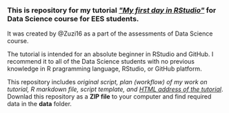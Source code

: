 ### This is repository for my tutorial _["My first day in RStudio"](https://eddatascienceees.github.io/tutorial-Zuzi16/my_tutorial.html)_ for Data Science course for EES students.
It was created by @Zuzi16 as a part of the assessments of Data Science course. 

The tutorial is intended for an absolute beginner in RStudio and GitHub. I recommend it to all of the Data Science students with no previous knowledge in R pragramming language, RStudio, or GitHub platform. 

This repository includes _original script, plan (workflow) of my work on tutorial, R markdown file, script template, and [HTML address of the tutorial](https://eddatascienceees.github.io/tutorial-Zuzi16/my_tutorial.html)_. Downlad this repository as a __ZIP file__ to your computer and find required data in the __data__ folder.


